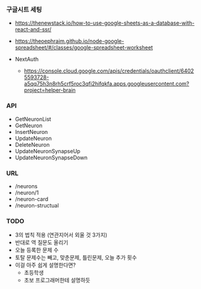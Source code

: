 ### 구글시트 세팅

- https://thenewstack.io/how-to-use-google-sheets-as-a-database-with-react-and-ssr/
- https://theoephraim.github.io/node-google-spreadsheet/#/classes/google-spreadsheet-worksheet

- NextAuth
  - https://console.cloud.google.com/apis/credentials/oauthclient/64025593728-a5qq75h3n8rh5crf5roc3qfi2hifqkfa.apps.googleusercontent.com?project=helper-brain

### API

- GetNeuronList
- GetNeuron
- InsertNeuron
- UpdateNeuron
- DeleteNeuron
- UpdateNeuronSynapseUp
- UpdateNeuronSynapseDown

### URL

- /neurons
- /neuron/1
- /neuron-card
- /neuron-structual

### TODO

- 3의 법칙 적용 (연관지어서 외울 것 3가지)
- 반대로 역 질문도 올리기
- 오늘 등록한 문제 수
- 토탈 문제수는 빼고, 맞춘문제, 틀린문제, 오늘 추가 횟수
- 이걸 아주 쉽게 설명한다면?
  - 초등학생
  - 초보 프로그래머한테 설명하듯
